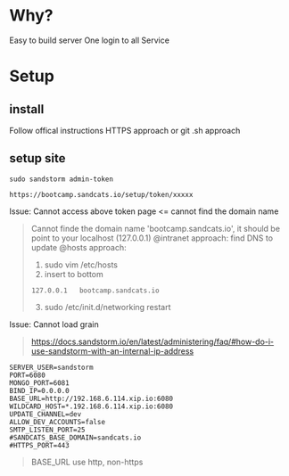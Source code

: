 # Why?
Easy to build server
One login to all Service

# Setup
## install
Follow offical instructions HTTPS approach or git .sh approach
## setup site
```shell
sudo sandstorm admin-token

https://bootcamp.sandcats.io/setup/token/xxxxx
```

Issue: Cannot access above token page <= cannot find the domain name
> Cannot finde the domain name 'bootcamp.sandcats.io', it should be point to your localhost (127.0.0.1)
> @intranet approach:  find DNS to update
> @hosts approach:     
> 1. sudo vim /etc/hosts
> 2. insert to bottom
> ```
> 127.0.0.1   bootcamp.sandcats.io
> ```
> 3. sudo /etc/init.d/networking restart

Issue: Cannot load grain
> https://docs.sandstorm.io/en/latest/administering/faq/#how-do-i-use-sandstorm-with-an-internal-ip-address
```
SERVER_USER=sandstorm
PORT=6080
MONGO_PORT=6081
BIND_IP=0.0.0.0
BASE_URL=http://192.168.6.114.xip.io:6080
WILDCARD_HOST=*.192.168.6.114.xip.io:6080
UPDATE_CHANNEL=dev
ALLOW_DEV_ACCOUNTS=false
SMTP_LISTEN_PORT=25
#SANDCATS_BASE_DOMAIN=sandcats.io
#HTTPS_PORT=443
```
> BASE_URL use http, non-https
